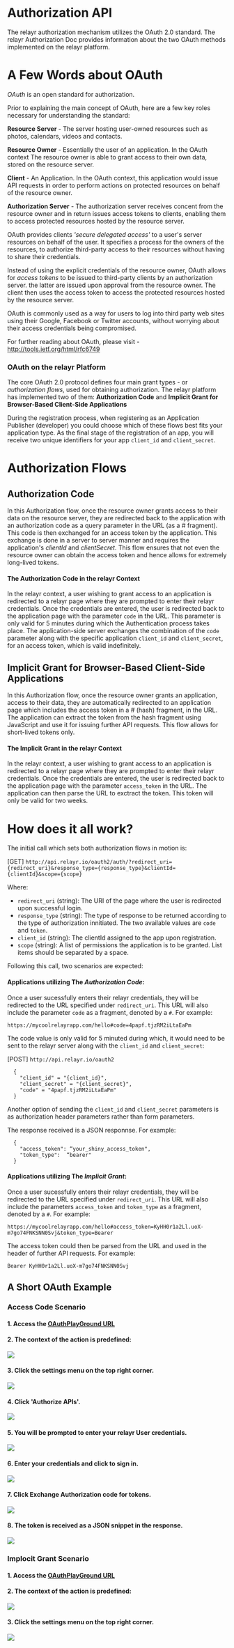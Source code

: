 # Authorization API
The relayr authorization mechanism utilizes the OAuth 2.0 standard.
The relayr Authorization Doc provides information about the two OAuth methods implemented on the relayr platform.

# A Few Words about OAuth
*OAuth* is an open standard for authorization.

Prior to explaining the main concept of OAuth, here are a few key roles
necessary for understanding the standard:

**Resource Server** - The server hosting user-owned resources such as photos, 
calendars, videos and contacts.

**Resource Owner** - Essentially the user of an application. In the OAuth context
The resource owner is able to grant access to their own data,
stored on the resource server.

**Client** - An Application. In the OAuth context, this application would issue API
requests in order to perform actions on protected resources on 
behalf of the resource owner.

**Authorization Server** - The authorization server receives concent from the resource
owner and in return issues access tokens to clients, enabling them to access protected
resources hosted by the resource server.


OAuth provides clients *'secure delegated access'* to a user's server
resources on behalf of the user. 
It specifies a process for the owners of the resources, to authorize
third-party access to their resources without having to share their credentials.


Instead of using the explicit credentials of the resource owner, OAuth allows for *access
tokens* to be issued to third-party clients by an authorization server. 
the latter are issued upon approval from the resource owner.
The client then uses the access token to access the protected resources
hosted by the resource server. 

OAuth is commonly used as a way for
users to log into third party web sites using their Google,
Facebook or Twitter accounts, without worrying about their access
credentials being compromised. 

For further reading about OAuth, please visit - http://tools.ietf.org/html/rfc6749

### OAuth on the relayr Platform

The core OAuth 2.0 protocol defines four main grant types - or *authorization flows*,
used for obtaining authorization. The relayr platform has implemented two of them:
**Authorization Code** and **Implicit Grant for Browser-Based Client-Side Applications**

During the registration process, when registering as an Application Publisher (developer)
you could choose which of these flows best fits your application type.
As the final stage of the registration of an app, you will receive two unique identifiers
for your app `client_id` and `client_secret`.


# Authorization Flows 

## Authorization Code 

In this Authorization flow, once the resource owner grants access to their data
on the resource server, they are redirected back to the application with an
authorization code as a query parameter in the URL (as a # fragment). This code is then exchanged for 
an access token by the application. This exchange is done in a server to server manner
and requires the application's *clientId* and *clientSecret*. 
This flow ensures that not even the resource owner can obtain the access token and 
hence allows for extremely long-lived tokens.

#### The Authorization Code in the relayr Context 

In the relayr context, a user wishing to grant access to an application is
redirected to a relayr page where they are prompted to enter their relayr credentials.
Once the credentials are entered, the user is redirected back to the application page
with the parameter `code` in the URL. This parameter is only valid for 5 minutes during
which the Authentication process takes place. The application-side server exchanges
the combination of the `code` parameter along with the specific application 
`client_id` and `client_secret`, for an access token, which is valid indefinitely.


## Implicit Grant for Browser-Based Client-Side Applications

In this Authorization flow, once the resource owner grants an application, access to their
data, they are automatically redirected to an application page which includes the 
access token in a # (hash) fragment, in the URL. The application can extract the token
from the hash fragment using JavaScript and use it for issuing further API requests. This flow allows for
short-lived tokens only.


#### The Implicit Grant in the relayr Context 

In the relayr context, a user wishing to grant access to an application is
redirected to a relayr page where they are prompted to enter their relayr credentials.
Once the credentials are entered, the user is redirected back to the application page
with the parameter `access_token` in the URL. The application can then
parse the URL to exctract the token. This token will only be valid for two weeks.


# How does it all work?

The initial call which sets both authorization flows in motion is:

[GET] `http://api.relayr.io/oauth2/auth/?redirect_uri={redirect_uri}&response_type={response_type}&clientId={clientId}&scope={scope}`

Where: 

   * `redirect_uri` (string): The URI of the page where the user is redirected upon successful login.
   * `response_type` (string): The type of response to be returned according to the type of authorization innitiated. The two             available values are `code` and `token`. 
   * `client_id` (string): The clientId assigned to the app upon registration.
   * `scope` (string): A list of permissions the application is to be granted. List items should be separated by a space.
    
Following this call, two scenarios are expected:

#### Applications utilizing The *Authorization Code*:

Once a user sucessfully enters their relayr credentials, they will be redirected to the URL specified under `redirect_uri`. 
This URL will also include the parameter `code` as a fragment, denoted by a `#`. For example:

`https://mycoolrelayrapp.com/hello#code=4papf.tjzRM2iLtaEaPm`

The code value is only valid for 5 minuted during which, it would need to be sent to the relayr server along with the `client_id` and `client_secret`:

[POST] `http://api.relayr.io/oauth2`

      { 
        "client_id" = "{client_id}",
        "client_secret" = "{client_secret}",
        "code" = "4papf.tjzRM2iLtaEaPm" 
      }
      
Another option of sending the `client_id` and `client_secret` parameters is as authorization header parameters rather than form parameters.

The response received is a JSON responnse. For example:

      {
        "access_token": “your_shiny_access_token",
        "token_type":  “bearer"
      }

#### Applications utilizing The *Implicit Grant*:

Once a user sucessfully enters their relayr credentials, they will be redirected to the URL specified under `redirect_uri`. 
This URL will also include the parameters `access_token` and `token_type` as a fragment, denoted by a `#`. For example:

`https://mycoolrelayrapp.com/hello#access_token=KyHH0r1a2Ll.uoX-m7go74FNKSNN0Svj&token_type=Bearer`   

The access token could then be parsed from the URL and used in the header of further API requests. For example:

`Bearer KyHH0r1a2Ll.uoX-m7go74FNKSNN0Svj`

## A Short OAuth Example

### Access Code Scenario

#### 1. Access the [OAuthPlayGround URL](https://developers.google.com/oauthplayground/#step1&scopes=access-own-user-info&auth_code=sBCSndPuYsTLqxsPHz_f&access_token_field=_JP_JurFCl9xfVF3MZP_k5JZTL_MdPUy&url=https%3A//api.relayr.io/oauth2/user-info&content_type=application/json&http_method=GET&useDefaultOauthCred=unchecked&oauthEndpointSelect=Custom&oauthAuthEndpointValue=http%3A//api.relayr.io/oauth2/auth&oauthTokenEndpointValue=http%3A//api.relayr.io/oauth2/token&oauthClientId=YZMPclj.lRwF1kGvDAOIORwSvLBPviQw&oauthClientSecret=s-VqLywcrGp3r7f__1p8ddhBBI7NhomT&access_token_issue_date=1400774322&for_access_token=_JP_JurFCl9xfVF3MZP_k5JZTL_MdPUy&includeCredentials=checked&accessTokenType=bearer&autoRefreshToken=unchecked&accessType=offline&forceAprovalPrompt=checked&response_type=code) 


#### 2. The context of the action is predefined:

![](/OAuth/step1.jpg)

#### 3. Click the settings menu on the top right corner.

![](/OAuth/step2.jpg)

#### 4. Click 'Authorize APIs'.

![](/OAuth/step3.jpg)

#### 5. You will be prompted to enter your relayr User credentials.

![](/OAuth/step4.jpg) 

#### 6. Enter your credentials and click to sign in.

![](/OAuth/step5.jpg)

#### 7. Click Exchange Authorization code for tokens.

![](/OAuth/step6.jpg)

#### 8. The token is received as a JSON snippet in the response.

![](/OAuth/step7.jpg)

### Implocit Grant Scenario

#### 1. Access the [OAuthPlayGround URL](https://developers.google.com/oauthplayground/#step1&scopes=access-own-user-info&auth_code=sBCSndPuYsTLqxsPHz_f&access_token_field=_JP_JurFCl9xfVF3MZP_k5JZTL_MdPUy&url=https%3A//api.relayr.io/oauth2/user-info&content_type=application/json&http_method=GET&useDefaultOauthCred=unchecked&oauthEndpointSelect=Custom&oauthAuthEndpointValue=http%3A//api.relayr.io/oauth2/auth&oauthTokenEndpointValue=http%3A//api.relayr.io/oauth2/token&oauthClientId=YZMPclj.lRwF1kGvDAOIORwSvLBPviQw&oauthClientSecret=s-VqLywcrGp3r7f__1p8ddhBBI7NhomT&access_token_issue_date=1400774322&for_access_token=_JP_JurFCl9xfVF3MZP_k5JZTL_MdPUy&includeCredentials=checked&accessTokenType=bearer&autoRefreshToken=unchecked&accessType=offline&forceAprovalPrompt=checked&response_type=code) 


#### 2. The context of the action is predefined:

![](/OAuth/step1.jpg)

#### 3. Click the settings menu on the top right corner.

![](/OAuth/step2.jpg)
